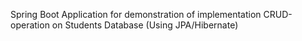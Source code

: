 Spring Boot Application for demonstration of implementation CRUD-operation on Students Database (Using JPA/Hibernate)
